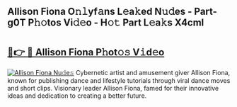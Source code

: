 ## Allison Fiona O𝚗𝚕yf𝚊ns L𝚎a𝚔ed N𝚞𝚍es - Part-g0T P𝚑𝚘tos Vi𝚍𝚎o - H𝚘𝚝 Part L𝚎a𝚔s X4cml

# <h2><a href="http://kf0uco.oniu.top/?m=Allison+Fiona">🔗👉 🔴 Allison Fiona P𝚑ot𝚘𝚜 V𝚒d𝚎o</a></h2>

[![Allison Fiona Nu𝚍e𝚜](https://i.imgur.com/0qMVB7G.gif)](http://kf0uco.oniu.top/?m=Allison+Fiona)
Cybernetic artist and amusement giver Allison Fiona, known for publishing dance and lifestyle tutorials through viral dance moves and short clips. Visionary leader Allison Fiona, famed for their innovative ideas and dedication to creating a better future.  
